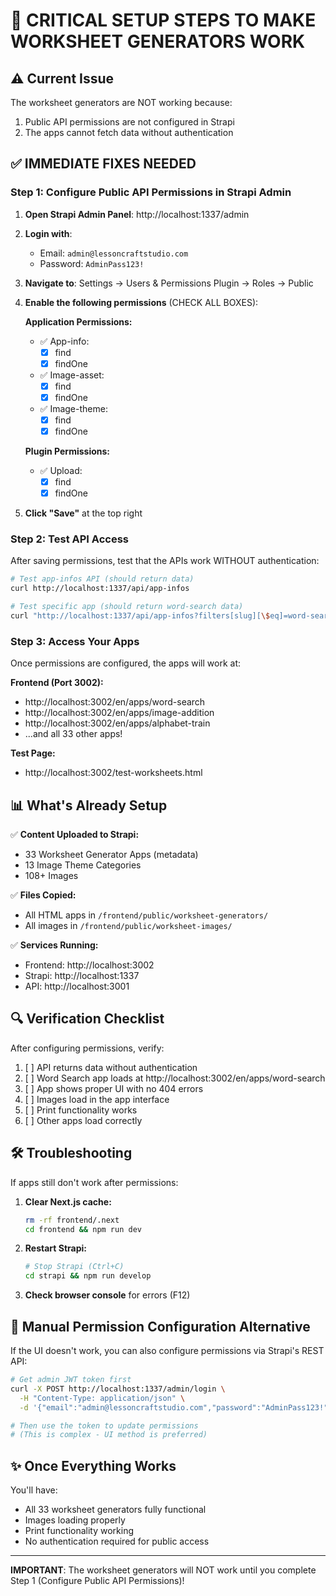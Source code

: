 # 🚨 CRITICAL SETUP STEPS TO MAKE WORKSHEET GENERATORS WORK

## ⚠️ Current Issue
The worksheet generators are NOT working because:
1. Public API permissions are not configured in Strapi
2. The apps cannot fetch data without authentication

## ✅ IMMEDIATE FIXES NEEDED

### Step 1: Configure Public API Permissions in Strapi Admin

1. **Open Strapi Admin Panel**: http://localhost:1337/admin
2. **Login with**:
   - Email: `admin@lessoncraftstudio.com`
   - Password: `AdminPass123!`

3. **Navigate to**: Settings → Users & Permissions Plugin → Roles → Public

4. **Enable the following permissions** (CHECK ALL BOXES):

   **Application Permissions:**
   - ✅ App-info:
     - [x] find
     - [x] findOne
   
   - ✅ Image-asset:
     - [x] find
     - [x] findOne
   
   - ✅ Image-theme:
     - [x] find
     - [x] findOne
   
   **Plugin Permissions:**
   - ✅ Upload:
     - [x] find
     - [x] findOne

5. **Click "Save"** at the top right

### Step 2: Test API Access

After saving permissions, test that the APIs work WITHOUT authentication:

```bash
# Test app-infos API (should return data)
curl http://localhost:1337/api/app-infos

# Test specific app (should return word-search data)
curl "http://localhost:1337/api/app-infos?filters[slug][\$eq]=word-search"
```

### Step 3: Access Your Apps

Once permissions are configured, the apps will work at:

**Frontend (Port 3002):**
- http://localhost:3002/en/apps/word-search
- http://localhost:3002/en/apps/image-addition
- http://localhost:3002/en/apps/alphabet-train
- ...and all 33 other apps!

**Test Page:**
- http://localhost:3002/test-worksheets.html

## 📊 What's Already Setup

✅ **Content Uploaded to Strapi:**
- 33 Worksheet Generator Apps (metadata)
- 13 Image Theme Categories
- 108+ Images

✅ **Files Copied:**
- All HTML apps in `/frontend/public/worksheet-generators/`
- All images in `/frontend/public/worksheet-images/`

✅ **Services Running:**
- Frontend: http://localhost:3002
- Strapi: http://localhost:1337
- API: http://localhost:3001

## 🔍 Verification Checklist

After configuring permissions, verify:

1. [ ] API returns data without authentication
2. [ ] Word Search app loads at http://localhost:3002/en/apps/word-search
3. [ ] App shows proper UI with no 404 errors
4. [ ] Images load in the app interface
5. [ ] Print functionality works
6. [ ] Other apps load correctly

## 🛠️ Troubleshooting

If apps still don't work after permissions:

1. **Clear Next.js cache:**
   ```bash
   rm -rf frontend/.next
   cd frontend && npm run dev
   ```

2. **Restart Strapi:**
   ```bash
   # Stop Strapi (Ctrl+C)
   cd strapi && npm run develop
   ```

3. **Check browser console** for errors (F12)

## 📝 Manual Permission Configuration Alternative

If the UI doesn't work, you can also configure permissions via Strapi's REST API:

```bash
# Get admin JWT token first
curl -X POST http://localhost:1337/admin/login \
  -H "Content-Type: application/json" \
  -d '{"email":"admin@lessoncraftstudio.com","password":"AdminPass123!"}'

# Then use the token to update permissions
# (This is complex - UI method is preferred)
```

## ✨ Once Everything Works

You'll have:
- All 33 worksheet generators fully functional
- Images loading properly
- Print functionality working
- No authentication required for public access

---

**IMPORTANT**: The worksheet generators will NOT work until you complete Step 1 (Configure Public API Permissions)!